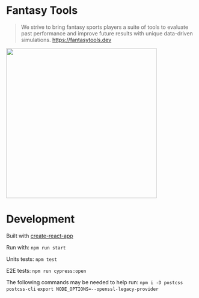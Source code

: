 # Fantasy Tools

> We strive to bring fantasy sports players a suite of tools to evaluate past performance and improve future results with unique data-driven simulations. https://fantasytools.dev

<p><img height="400" src="fantasytools.dev_.png?raw=true"/></p>

# Development

Built with [create-react-app](https://github.com/facebookincubator/create-react-app)

Run with: `npm run start`

Units tests: `npm test`

E2E tests: `npm run cypress:open`

The following commands may be needed to help run:
`npm i -D postcss postcss-cli`
`export NODE_OPTIONS=--openssl-legacy-provider`